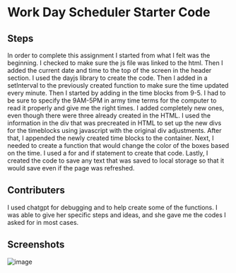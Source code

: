 # Work Day Scheduler Starter Code
## Steps 
In order to complete this assignment I started from what I felt was the beginning. I checked to make sure the js file was linked to the html. Then I added the current date and time to the top of the screen in the header section. I used the dayjs library to create the code. Then I added in a setInterval to the previously created function to make sure the time updated every minute. Then I started by adding in the time blocks from 9-5. I had to be sure to specify the 9AM-5PM in army time terms for the computer to read it properly and give me the right times. I added completely new ones, even though there were three already created in the HTML. I used the information in the div that was precreated in HTML to set up the new divs for the timeblocks using javascript with the original div adjustments. After that, I appended the newly created time blocks to the container. Next, I needed to create a function that would change the color of the boxes based on the time. I used a for and if statement to create that code. Lastly, I created the code to save any text that was saved to local storage so that it would save even if the page was refreshed. 

## Contributers 
I used chatgpt for debugging and to help create some of the functions. I was able to give her specific steps and ideas, and she gave me the codes I asked for in most cases. 

## Screenshots 
![image](https://github.com/nikchavez94/work-day-scheduler/assets/128064997/f7a34a0a-ecae-4151-8497-1053b6a311be)
